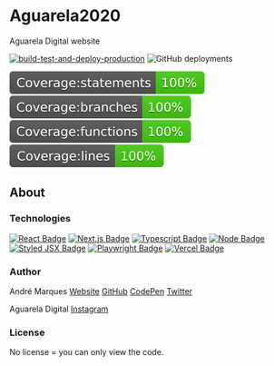 # Aguarela2020

Aguarela Digital website

[![build-test-and-deploy-production](https://github.com/AndreMarquesDev/Aguarela2020/actions/workflows/build-test-and-deploy-production.yml/badge.svg)](https://github.com/AndreMarquesDev/Aguarela2020/actions/workflows/build-test-and-deploy-production.yml)
![GitHub deployments](https://img.shields.io/github/deployments/AndreMarquesDev/Aguarela2020/production?label=vercel&logo=vercel&logoColor=white)

![Coverage statements](src/utils/jest/coverageBadges/badge-statements.svg)
![Coverage branches](src/utils/jest/coverageBadges/badge-branches.svg)
![Coverage functions](src/utils/jest/coverageBadges/badge-functions.svg)
![Coverage lines](src/utils/jest/coverageBadges/badge-lines.svg)

## About

### Technologies

<a href="https://reactjs.org" target="_blank">![React Badge](https://img.shields.io/badge/React_v18-20232A?style=for-the-badge&logo=react&logoColor=61DAFB)</a>
<a href="https://nextjs.org/" target="_blank">![Next.js Badge](https://img.shields.io/badge/Next.js_v14-000000?style=for-the-badge&logo=nextdotjs&logoColor=white)</a>
<a href="https://www.typescriptlang.org/" target="_blank">![Typescript Badge](https://img.shields.io/badge/TypeScript_v5-007ACC?style=for-the-badge&logo=typescript&logoColor=white)</a>
<a href="https://nodejs.org/" target="_blank">![Node Badge](https://img.shields.io/badge/Node_v20-339933?style=for-the-badge&logo=nodedotjs&logoColor=white)</a>
<a href="https://github.com/vercel/styled-jsx" target="_blank">![Styled JSX Badge](https://img.shields.io/badge/Styled_JSX-DB7093?style=for-the-badge&logo=styled-components&logoColor=white)</a>
<a href="https://playwright.dev/" target="_blank">![Playwright Badge](https://img.shields.io/badge/Playwright-45ba4b?style=for-the-badge&logo=Playwright&logoColor=white)</a>
<a href="https://vercel.com/" target="_blank">![Vercel Badge](https://img.shields.io/badge/vercel-%23000000.svg?style=for-the-badge&logo=vercel&logoColor=white)</a>

### Author

André Marques
[Website](https://andremarquesdev.eu)
[GitHub](https://github.com/AndreMarquesDev)
[CodePen](https://codepen.io/AndreMarquesDev)
[Twitter](https://twitter.com/axxyJS)

Aguarela Digital
[Instagram](https://www.instagram.com/aguareladigital)

### License

No license = you can only view the code.
